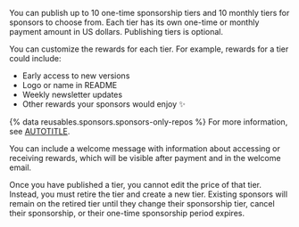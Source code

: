 You can publish up to 10 one-time sponsorship tiers and 10 monthly tiers for sponsors to choose from. Each tier has its own one-time or monthly payment amount in US dollars. Publishing tiers is optional.

You can customize the rewards for each tier. For example, rewards for a tier could include:
* Early access to new versions
* Logo or name in README
* Weekly newsletter updates
* Other rewards your sponsors would enjoy ✨

{% data reusables.sponsors.sponsors-only-repos %} For more information, see [AUTOTITLE](/sponsors/receiving-sponsorships-through-github-sponsors/managing-your-sponsorship-tiers#adding-a-repository-to-a-sponsorship-tier).

You can include a welcome message with information about accessing or receiving rewards, which will be visible after payment and in the welcome email.

Once you have published a tier, you cannot edit the price of that tier. Instead, you must retire the tier and create a new tier. Existing sponsors will remain on the retired tier until they change their sponsorship tier, cancel their sponsorship, or their one-time sponsorship period expires.
